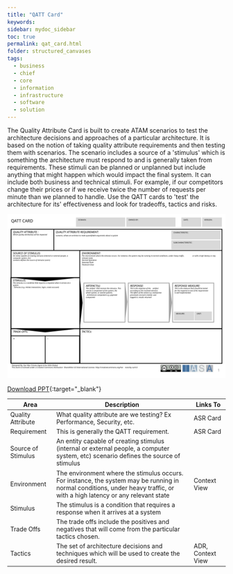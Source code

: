 ```yaml
---
title: "QATT Card"
keywords: 
sidebar: mydoc_sidebar
toc: true
permalink: qat_card.html
folder: structured_canvases
tags: 
  - business
  - chief
  - core
  - information
  - infrastructure
  - software
  - solution
---
```


The Quality Attribute Card is built to create ATAM scenarios to test the architecture decisions and approaches of a particular architecture. It is based on the notion of taking quality attribute requirements and then testing them with scenarios. The scenario includes a source of a 'stimulus' which is something the architecture must respond to and is generally taken from requirements. These stimuli can be planned or unplanned but include anything that might happen which would impact the final system. It can include both business and technical stimuli. For example, if our competitors change their prices or if we receive twice the number of requests per minute than we planned to handle. Use the QATT cards to 'test' the architecture for its' effectiveness and look for tradeoffs, tactics and risks. 

![image001](../../media/5b2ee59d595666d35e06fe4ce6e3d113304b29ec.svg)

[Download PPT](media/ppt/qat_card.ppt){:target="_blank"}

| Area               | Description                                                                                                                                                                | Links To          |
| ------------------ | -------------------------------------------------------------------------------------------------------------------------------------------------------------------------- | ----------------- |
| Quality Attribute  | What quality attribute are we testing? Ex Performance, Security, etc.                                                                                                      | ASR Card          |
| Requirement        | This is generally the QATT requirement.                                                                                                                                    | ASR Card          |
| Source of Stimulus | An entity capable of creating stimulus (internal or external people, a computer system, etc) scenario defines the source of stimulus                                       |                   |
| Environment        | The environment where the stimulus occurs. For instance, the system may be running in normal conditions, under heavy traffic, or with a high latency or any relevant state | Context View      |
| Stimulus           | The stimulus is a condition that requires a response when it arrives at a system                                                                                           |                   |
| Trade Offs         | The trade offs include the positives and negatives that will come from the particular tactics chosen.                                                                      |                   |
| Tactics            | The set of architecture decisions and techniques which will be used to create the desired result.                                                                          | ADR, Context View |